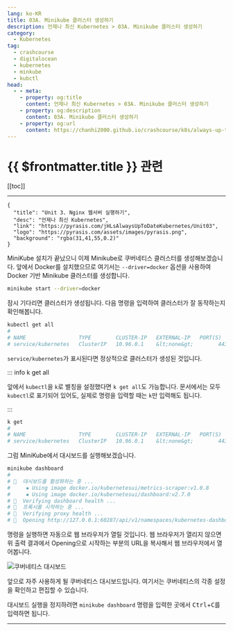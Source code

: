 ```yaml
---
lang: ko-KR
title: 03A. Minikube 클러스터 생성하기
description: 언제나 최신 Kubernetes > 03A. Minikube 클러스터 생성하기
category:
  - Kubernetes
tag:
  - crashcourse
  - digitalocean
  - kubernetes
  - minkube
  - kubctl
head:
  - - meta:
    - property: og:title
      content: 언제나 최신 Kubernetes > 03A. Minikube 클러스터 생성하기
    - property: og:description
      content: 03A. Minikube 클러스터 생성하기
    - property: og:url
      content: https://chanhi2000.github.io/crashcourse/k8s/always-up-to-date-kubernetes/03A.html
---
```


# {{ $frontmatter.title }} 관련

[[toc]]

---

```component VPCard
{
  "title": "Unit 3. Nginx 웹서버 실행하기",
  "desc": "언제나 최신 Kubernetes",
  "link": "https://pyrasis.com/jHLsAlwaysUpToDateKubernetes/Unit03",
  "logo": "https://pyrasis.com/assets/images/pyrasis.png",
  "background": "rgba(31,41,55,0.2)"
}
```

MiniKube 설치가 끝났으니 이제 Minikube로 쿠버네티스 클러스터를 생성해보겠습니다. 앞에서 Docker를 설치했으므로 여기서는 `--driver=docker` 옵션을 사용하여 Docker 기반 Minikube 클러스터를 생성합니다.

```sh
minikube start --driver=docker
```

잠시 기다리면 클러스터가 생성됩니다. 다음 명령을 입력하여 클러스터가 잘 동작하는지 확인해봅니다.

```sh
kubectl get all
#
# NAME                 TYPE        CLUSTER-IP   EXTERNAL-IP   PORT(S)   AGE
# service/kubernetes   ClusterIP   10.96.0.1    &lt;none&gt;        443/TCP   4m42s
```

`service/kubernetes`가 표시된다면 정상적으로 클러스터가 생성된 것입니다.

::: info k get all

앞에서 `kubectl`을 `k`로 별칭을 설정했다면 `k get all`도 가능합니다. 문서에서는 모두 `kubectl`로 표기되어 있어도, 실제로 명령을 입력할 때는 `k`만 입력해도 됩니다.

:::

```sh
k get
#
# NAME                 TYPE        CLUSTER-IP   EXTERNAL-IP   PORT(S)   AGE
# service/kubernetes   ClusterIP   10.96.0.1    &lt;none&gt;        443/TCP   8m59s
```

그럼 MiniKube에서 대시보드를 실행해보겠습니다.

```sh
minikube dashboard
#   
# 🔌  대시보드를 활성화하는 중 ...
#     ▪ Using image docker.io/kubernetesui/metrics-scraper:v1.0.8
#     ▪ Using image docker.io/kubernetesui/dashboard:v2.7.0
# 🤔  Verifying dashboard health ...
# 🚀  프록시를 시작하는 중 ...
# 🤔  Verifying proxy health ...
# 🎉  Opening http://127.0.0.1:60287/api/v1/namespaces/kubernetes-dashboard/services/http:kubernetes-dashboard:/proxy/ in your default browser...
```

명령을 실행하면 자동으로 웹 브라우저가 열릴 것입니다. 웹 브라우저가 열리지 않으면 위 출력 결과에서 Opening으로 시작하는 부분의 URL을 복사해서 웹 브라우저에서 열어봅니다.

![쿠버네티스 대시보드](https://pyrasis.com/assets/images/jHLsAlwaysUpToDateKubernetes/Unit03/1.png)

앞으로 자주 사용하게 될 쿠버네티스 대시보드입니다. 여기서는 쿠버네티스의 각종 설정을 확인하고 편집할 수 있습니다.

대시보드 실행을 정지하려면 <FontIcon icon="iconfont icon-shell"/>`minikube dashboard` 명령을 입력한 곳에서 <kbd>Ctrl</kbd>+<kbd>C</kbd>를 입력하면 됩니다.

---
